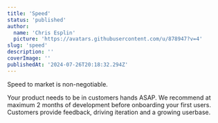 ```yaml
---
title: 'Speed'
status: 'published'
author:
  name: 'Chris Esplin'
  picture: 'https://avatars.githubusercontent.com/u/878947?v=4'
slug: 'speed'
description: ''
coverImage: ''
publishedAt: '2024-07-26T20:18:32.294Z'
---
```


Speed to market is non-negotiable.

Your product needs to be in customers hands ASAP. We recommend at maximum 2 months of development before onboarding your first users. Customers provide feedback, driving iteration and a growing userbase.